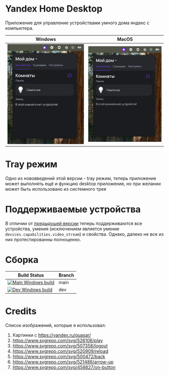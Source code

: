 # Yandex Home Desktop
Приложение для управление устройствами умного дома яндекс с компьютера.

Windows            |  MacOS
:-------------------------:|:-------------------------:
![Windows Demo](assets/macos_demo.png) | ![MacOS Demo](assets/macos_demo.png)

# Tray режим
Одно из нововведений этой версии - tray режим, теперь приложение может выполнять ещё и функцию desktop приложения, но при желании может быть использовано из системного трея

# Поддерживаемые устройства
В отличии от [предыдущей версии](https://github.com/Yagodnik/YandexHomeWidgets) теперь поддерживаются все устройства, умения (исключением является умение ```devices.capabilities.video_stream```) и свойства. Однако, далеко не все из них протестированны полноценно.

# Сборка
| Build Status         | Branch |
|---------------------|---------|
| [![Main Windows build](https://github.com/Yagodnik/YandexHomeDesktop/actions/workflows/build-windows.yml/badge.svg?branch=main)](https://github.com/Yagodnik/YandexHomeDesktop/actions/workflows/build-windows.yml) | main |
| [![Dev Windows build](https://github.com/Yagodnik/YandexHomeDesktop/actions/workflows/build-windows.yml/badge.svg?branch=dev)](https://github.com/Yagodnik/YandexHomeDesktop/actions/workflows/build-windows.yml) | dev |

# Credits
Список изображений, которые я использовал: 
1) Картинки с https://yandex.ru/quasar/
2) https://www.svgrepo.com/svg/526106/play
3) https://www.svgrepo.com/svg/507358/logout
4) https://www.svgrepo.com/svg/520909/reload
5) https://www.svgrepo.com/svg/500472/back
6) https://www.svgrepo.com/svg/521486/arrow-up
7) https://www.svgrepo.com/svg/458827/on-button
